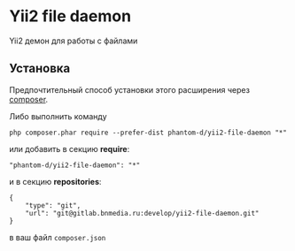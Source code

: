 Yii2 file daemon 
=================
Yii2 демон для работы с файлами

Установка
------------

Предпочтительный способ установки этого расширения через [composer](http://getcomposer.org/download/).

Либо выполнить команду

```
php composer.phar require --prefer-dist phantom-d/yii2-file-daemon "*"
```

или добавить в секцию **require**:

```
"phantom-d/yii2-file-daemon": "*"
```

и в секцию **repositories**:

```
{
    "type": "git",
    "url": "git@gitlab.bnmedia.ru:develop/yii2-file-daemon.git"
}
```

 в ваш файл `composer.json`
